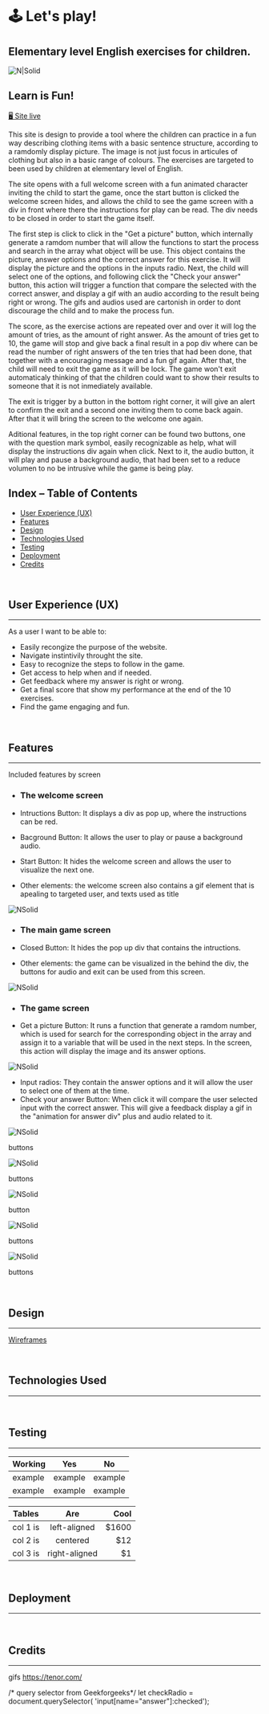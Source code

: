 
# 🕹️ Let's play!
## Elementary level English exercises for children.

![N|Solid](https://share.balsamiq.com/c/psMBm4vtGhEpHc6erWf33o.png)

## Learn is Fun! 

[🖥️ Site live]( https://ivettemcdermott.github.io/PP2-Js/)

This site is design to provide a tool where the children can practice in a fun way describing clothing items with a basic sentence structure, according to a ramdomly display picture. The image is not just focus in articules of clothing but also in a basic range of colours. 
The exercises are targeted to been used by children at elementary level of English.

The site opens with a full welcome screen with a fun animated character inviting the child to start the game, once the start button is clicked the welcome screen hides, and allows the child to see the game screen with a div in front where there the instructions for play can be read. The div needs to be closed in order to start the game itself.

The first step is click to click in the "Get a picture" button, which internally generate a ramdom number that will allow the functions to start the process and search in the array what object will be use. This object contains the picture, answer options and the correct answer for this exercise. It will display the picture and the options in the inputs radio.
Next, the child will select one of the options, and following click the "Check your answer" button, this action will trigger a function that compare the selected with the correct answer, and display a gif with an audio according to the result being right or wrong.
The gifs and audios used are cartonish in order to dont discourage the child and to make the process fun.

The score, as the exercise actions are repeated over and over it will log the amount of tries, as the amount of right answer. As the amount of tries get to 10, the game will stop and give back a final result in a pop div where can be read the number of right answers of the ten tries that had been done, that together with a encouraging message and a fun gif again.
After that, the child will need to exit the game as it will be lock. The game won't exit automaticaly thinking of that the children could want to show their results to someone that it is not inmediately available.

The exit is trigger by a button in the bottom right corner, it will give an alert to confirm the exit and a second one inviting them to come back again. After that it will bring the screen to the welcome one again.

Aditional features, in the top right corner can be found two buttons, one with the question mark symbol, easily recognizable as help, what will display the instructions div again when click.  Next to it, the audio button, it will play and pause a background audio, that had been set to a reduce volumen to no be intrusive while the game is being play.

## Index – Table of Contents

- [User Experience (UX)](#User-Experience-(UX))
- [Features](#features)
- [Design](#design)
- [Technologies Used](#technologies-used)
- [Testing](#testing)
- [Deployment](#deployment)
- [Credits](#credits)

<br>

## User Experience (UX)
___________

As a user I want to be able to:

- Easily recongize the purpose of the website.
- Navigate instintivily throught the site.
- Easy to recognize the steps to follow in the game.
- Get access to help when and if needed.
- Get feedback where my answer is right or wrong. 
- Get a final score that show my performance at the end of the 10 exercises.
- Find the game engaging and fun.

<br>

## Features
___________

Included features by screen

- ### The welcome screen 

- Intructions Button: It displays a div as pop up, where the instructions can be red.
- Bacground Button: It allows the user to play or pause a background audio.
- Start Button: It hides the welcome screen and allows the user to visualize the next one.

- Other elements: the welcome screen also contains a gif element that is apealing to targeted user, and texts used as title 

![NSolid](https://share.balsamiq.com/c/oAhej9aYXz5zwZC95REDcG.png)

- ### The main game screen

- Closed Button: It hides the pop up div that contains the intructions.

- Other elements: the game can be visualized in the behind the div, the buttons for audio and exit can be used from this screen.

![NSolid](https://share.balsamiq.com/c/XxvD88yD5FdrY7kstbxKZ.png)

- ### The game screen

- Get a picture Button: It runs a function that generate a ramdom number, which is used for search for the corresponding object in the array and assign it to a variable that will be used in the next steps. In the screen, this action will display the image and its answer options.

![NSolid](https://share.balsamiq.com/c/vfCLsMmLpEDnuBUQukNqCL.png)

- Input radios: They contain the answer options and it will allow the user to select one of them at the time. 
- Check your answer Button: When click it will compare the user selected input with the correct answer. This will give a feedback display a gif in the "animation for answer div" plus and audio related to it. 

![NSolid](https://share.balsamiq.com/c/vfCLsMmLpEDnuBUQukNqCL.png)

buttons

![NSolid](https://share.balsamiq.com/c/baYCU5vjysAfhYjzmvBrcy.png)

buttons

![NSolid](https://share.balsamiq.com/c/bT7LDd1Cct5VWz2UXKfzXC.png)


button 

![NSolid](https://share.balsamiq.com/c/2Z8iagiKKq7eL84ZjWgeve.png)

buttons

![NSolid](https://share.balsamiq.com/c/esZCbYVTXNvmR7khmHEbi6.png)

buttons

<br>

## Design
___________

[Wireframes](https://share.balsamiq.com/c/8RjqARgW8qAXxcvg1BcgMo.png)

<br>

## Technologies Used 
___________

<br>

## Testing
___________

| Working | Yes | No |
|:---|        :---:| :---:|
| example |example|example|
| example |example|example|


| Tables   |      Are      |  Cool |
|----------|:-------------:|------:|
| col 1 is |  left-aligned | $1600 |
| col 2 is |    centered   |   $12 |
| col 3 is | right-aligned |    $1 |

<br>

## Deployment
___________

<br>

## Credits
___________

gifs  https://tenor.com/ 

/* query selector from Geekforgeeks*/ 
let checkRadio = document.querySelector(
        'input[name="answer"]:checked');
